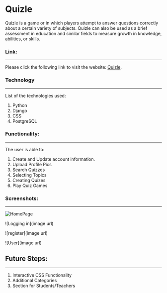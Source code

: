 # Quizle

Quizle is a  game or in which players attempt to answer questions correctly about a certain variety of subjects. Quizle can also be used as a brief assessment in education and similar fields to measure growth in knowledge, abilities, or skills.


### Link: 
______________________________________________________________

Please click the following link to visit the website: [Quizle](https://quizlesei.herokuapp.com/).


### Technology
______________________________________________________________
List of the technologies used: 

1. Python
2. Django
3. CSS
4. PostgreSQL



### Functionality:
______________________________________________________________
The user is able to:

1. Create and Update account information.
2. Upload Profile Pics
3. Search Quizzes
4. Selecting Topics
5. Creating Quizes
6. Play Quiz Games



### Screenshots:
______________________________________________________________

![HomePage](https://i.ibb.co/H4VjZtm/image.png)

![Logging in](image url)

![register](image url)

![User](image url)


## Future Steps:
______________________________________________________________
1. Interactive CSS Functionality
2. Additional Categories
3. Section for Students/Teachers
